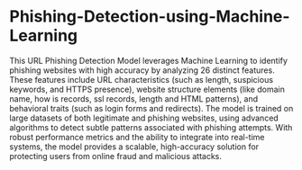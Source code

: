 # Phishing-Detection-using-Machine-Learning
This URL Phishing Detection Model leverages Machine Learning to identify phishing websites with high accuracy by analyzing 26 distinct features. These features include URL characteristics (such as length, suspicious keywords, and HTTPS presence), website structure elements (like domain name, how is records, ssl records, length and HTML patterns), and behavioral traits (such as login forms and redirects). The model is trained on large datasets of both legitimate and phishing websites, using advanced algorithms to detect subtle patterns associated with phishing attempts. With robust performance metrics and the ability to integrate into real-time systems, the model provides a scalable, high-accuracy solution for protecting users from online fraud and malicious attacks.
